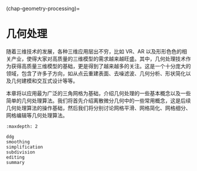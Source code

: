 (chap-geometry-processing)=
# 几何处理

随着三维技术的发展，各种三维应用层出不穷，比如 VR、AR 以及形形色色的相关产业，使得大家对高质量的三维模型的需求越来越旺盛。其中，几何处理技术作为获得高质量三维模型的基础，更是得到了越来越多的关注。这是一个十分庞大的领域，包含了许多子方向，如从点云重建表面、去噪滤波、几何分析、形状简化以及几何建模和交互式设计等等。

本章将以应用最为广泛的三角网格为基础，介绍几何处理的一些基本概念以及一些简单的几何处理算法。我们将首先介绍离散微分几何中的一些常用概念，这是后续几何处理算法的操作基础，然后我们将分别讨论网格平滑、网格简化、网格细分、网格编辑等几何处理算法。

```{toctree}
:maxdepth: 2

ddg
smoothing
simplification
subdivision
editing
summary
```
